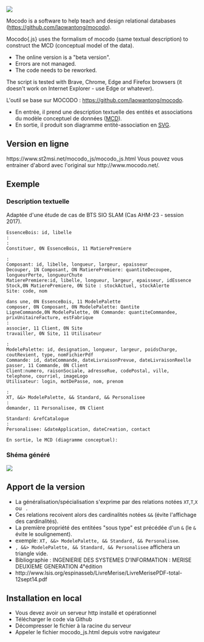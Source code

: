 ![](https://www.st2msi.net/img/mocodo_js.svg)

Mocodo is a software to help teach and design relational databases (https://github.com/laowantong/mocodo).

Mocodo{.js} uses the formalism of mocodo (same textual description) to construct the MCD (conceptual model of the data). 
- The online version is a "beta version".
- Errors are not managed.
- The code needs to be reworked.

The script is tested with Brave, Chrome, Edge and Firefox browsers (it doesn't work on Internet Explorer - use Edge or whatever).

L'outil se base sur MOCODO : https://github.com/laowantong/mocodo. 
- En entrée, il prend une description textuelle des entités et associations du modèle conceptuel de données ([MCD](https://fr.wikipedia.org/wiki/Modèle_entité-association)).
- En sortie, il produit son diagramme entité-association en [SVG](https://fr.wikipedia.org/wiki/Scalable_Vector_Graphics).
<h2>Version en ligne</h2>
https://www.st2msi.net/mocodo_js/mocodo_js.html
Vous pouvez vous entrainer d'abord avec l'original  sur http://www.mocodo.net/.
<h2>Exemple</h2>
<h3>Description textuelle</h3>
Adaptée d'une étude de cas de BTS SIO SLAM (Cas AHM-23 - session 2017).

    EssenceBois: id, libelle
    :
    :
    Constituer, 0N EssenceBois, 11 MatierePremiere

    :
    Composant: id, libelle, longueur, largeur, epaisseur
    Decouper, 1N Composant, ON MatierePremiere: quantiteDecoupee, longueurPerte, longueurChute
    MatierePremiere:id, libelle, longueur, largeur, epaisseur, idEssence
    Stock,0N MatierePremiere, 0N Site : stockActuel, stockAlerte
    Site: code, nom

    dans une, 0N EssenceBois, 11 ModelePalette
    composer, 0N Composant, 0N ModelePalette: Qantite
    LigneCommande,0N ModelePalette, 0N Commande: quantiteCommandee, prixUnitaireFacture, estFabrique
    :
    associer, 11 Client, 0N Site
    travailler, 0N Site, 11 Utilisateur

    : 
    ModelePalette: id, designation, longueur, largeur, poidsCharge, coutRevient, type, nomFichierPdf
    Commande: id, dateCommande, dateLivraisonPrevue, dateLivraisonReelle
    passer, 11 Commande, 0N Client
    Client:numero, raisonSociale, adresseRue, codePostal, ville, telephone, courriel, imageLogo
    Utilisateur: login, motDePasse, nom, prenom

    :
    XT, &&> ModelePalette, && Standard, && Personalisee
    :
    demander, 11 Personalisee, 0N Client

    Standard: &refCatalogue
    :
    Personalisee: &dateApplication, dateCreation, contact

    En sortie, le MCD (diagramme conceptuel):
<h3>Shéma généré</h3>

![](https://www.st2msi.net/img/AHM-23.svg)

<h2>Apport de la version</h2>
<ul>
    <li>La généralisation/spécialisation s'exprime par des relations notées <code>XT</code>,<code>T</code>,<code>X</code> ou <code> </code>.</li>
    <li>Ces relations recoivent  alors des cardinalités notées <code>&&</code> (évite l'affichage des cardinalités).</li>
    <li>La première propriété des entitées "sous type" est  précédée  d'un <code>&</code> (le <code>&</code> évite le soulignement).</li>
    <li>exemple: <code>XT, &&> ModelePalette, && Standard, && Personalisee</code>.</li>
    <li><code>, &&> ModelePalette, && Standard, && Personalisee</code> affichera un triangle vide.</li>
    <li>Bibliographie : INGENIERIE DES SYSTEMES D’INFORMATION : MERISE DEUXIEME GENERATION 4°édition</li>
    <li>http://www.lsis.org/espinasseb/LivreMerise/LivreMerisePDF-total-12sept14.pdf</li>
</ul>
<h2>Installation en local</h2>
<ul>
    <li>Vous devez avoir un serveur http installé et opérationnel</li>
    <li>Télécharger le code via Github</li>
    <li>Décompresser le fichier à la racine du serveur</li>
    <li>Appeler le fichier mocodo_js.html depuis votre navigateur</li>
<ul>

